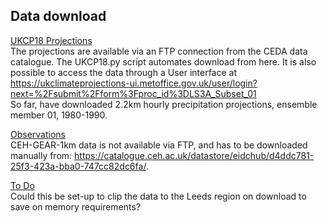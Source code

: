 ## Data download

<ins>UKCP18 Projections</ins>  
The projections are available via an FTP connection from the CEDA data catalogue. The UKCP18.py script automates download from here. It is also possible to access the data through a User interface at https://ukclimateprojections-ui.metoffice.gov.uk/user/login?next=%2Fsubmit%2Fform%3Fproc_id%3DLS3A_Subset_01  
So far, have downloaded 2.2km hourly precipitation projections, ensemble member 01, 1980-1990.

<ins>Observations</ins>  
CEH-GEAR-1km data is not available via FTP, and has to be downloaded manually from: https://catalogue.ceh.ac.uk/datastore/eidchub/d4ddc781-25f3-423a-bba0-747cc82dc6fa/.

<ins> To Do </ins>  
Could this be set-up to clip the data to the Leeds region on download to save on memory requirements?
